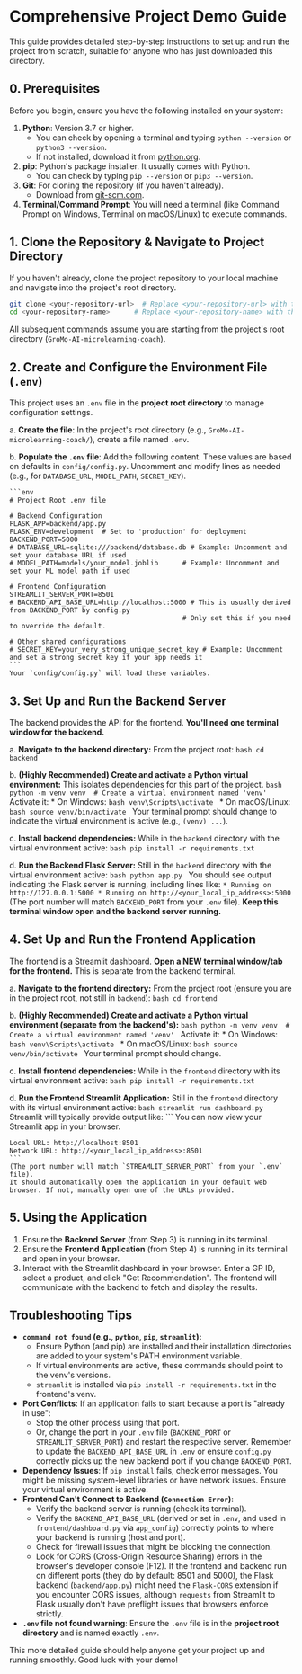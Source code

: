 # Comprehensive Project Demo Guide

This guide provides detailed step-by-step instructions to set up and run the project from scratch, suitable for anyone who has just downloaded this directory.

## 0. Prerequisites

Before you begin, ensure you have the following installed on your system:

1.  **Python**: Version 3.7 or higher.
    *   You can check by opening a terminal and typing `python --version` or `python3 --version`.
    *   If not installed, download it from [python.org](https://www.python.org/downloads/).
2.  **pip**: Python's package installer. It usually comes with Python.
    *   You can check by typing `pip --version` or `pip3 --version`.
3.  **Git**: For cloning the repository (if you haven't already).
    *   Download from [git-scm.com](https://git-scm.com/downloads).
4.  **Terminal/Command Prompt**: You will need a terminal (like Command Prompt on Windows, Terminal on macOS/Linux) to execute commands.

## 1. Clone the Repository & Navigate to Project Directory

If you haven't already, clone the project repository to your local machine and navigate into the project's root directory.

```bash
git clone <your-repository-url>  # Replace <your-repository-url> with the actual URL
cd <your-repository-name>      # Replace <your-repository-name> with the directory name
```
All subsequent commands assume you are starting from the project's root directory (`GroMo-AI-microlearning-coach`).

## 2. Create and Configure the Environment File (`.env`)

This project uses an `.env` file in the **project root directory** to manage configuration settings.

a.  **Create the file**: In the project's root directory (e.g., `GroMo-AI-microlearning-coach/`), create a file named `.env`.

b.  **Populate the `.env` file**: Add the following content. These values are based on defaults in `config/config.py`. Uncomment and modify lines as needed (e.g., for `DATABASE_URL`, `MODEL_PATH`, `SECRET_KEY`).

    ```env
    # Project Root .env file

    # Backend Configuration
    FLASK_APP=backend/app.py
    FLASK_ENV=development  # Set to 'production' for deployment
    BACKEND_PORT=5000
    # DATABASE_URL=sqlite:///backend/database.db # Example: Uncomment and set your database URL if used
    # MODEL_PATH=models/your_model.joblib      # Example: Uncomment and set your ML model path if used

    # Frontend Configuration
    STREAMLIT_SERVER_PORT=8501
    # BACKEND_API_BASE_URL=http://localhost:5000 # This is usually derived from BACKEND_PORT by config.py
                                               # Only set this if you need to override the default.

    # Other shared configurations
    # SECRET_KEY=your_very_strong_unique_secret_key # Example: Uncomment and set a strong secret key if your app needs it
    ```
    Your `config/config.py` will load these variables.

## 3. Set Up and Run the Backend Server

The backend provides the API for the frontend. **You'll need one terminal window for the backend.**

a.  **Navigate to the backend directory:**
    From the project root:
    ```bash
    cd backend
    ```

b.  **(Highly Recommended) Create and activate a Python virtual environment:** This isolates dependencies for this part of the project.
    ```bash
    python -m venv venv  # Create a virtual environment named 'venv'
    ```
    Activate it:
    *   On Windows:
        ```bash
        venv\Scripts\activate
        ```
    *   On macOS/Linux:
        ```bash
        source venv/bin/activate
        ```
    Your terminal prompt should change to indicate the virtual environment is active (e.g., `(venv) ...`).

c.  **Install backend dependencies:**
    While in the `backend` directory with the virtual environment active:
    ```bash
    pip install -r requirements.txt
    ```

d.  **Run the Backend Flask Server:**
    Still in the `backend` directory with the virtual environment active:
    ```bash
    python app.py
    ```
    You should see output indicating the Flask server is running, including lines like:
    ```
     * Running on http://127.0.0.1:5000
     * Running on http://<your_local_ip_address>:5000 
    ```
    (The port number will match `BACKEND_PORT` from your `.env` file).
    **Keep this terminal window open and the backend server running.**

## 4. Set Up and Run the Frontend Application

The frontend is a Streamlit dashboard. **Open a NEW terminal window/tab for the frontend.** This is separate from the backend terminal.

a.  **Navigate to the frontend directory:**
    From the project root (ensure you are in the project root, not still in `backend`):
    ```bash
    cd frontend
    ```

b.  **(Highly Recommended) Create and activate a Python virtual environment (separate from the backend's):**
    ```bash
    python -m venv venv  # Create a virtual environment named 'venv'
    ```
    Activate it:
    *   On Windows:
        ```bash
        venv\Scripts\activate
        ```
    *   On macOS/Linux:
        ```bash
        source venv/bin/activate
        ```
    Your terminal prompt should change.

c.  **Install frontend dependencies:**
    While in the `frontend` directory with its virtual environment active:
    ```bash
    pip install -r requirements.txt
    ```

d.  **Run the Frontend Streamlit Application:**
    Still in the `frontend` directory with its virtual environment active:
    ```bash
    streamlit run dashboard.py
    ```
    Streamlit will typically provide output like:
    ```
    You can now view your Streamlit app in your browser.

    Local URL: http://localhost:8501
    Network URL: http://<your_local_ip_address>:8501
    ```
    (The port number will match `STREAMLIT_SERVER_PORT` from your `.env` file).
    It should automatically open the application in your default web browser. If not, manually open one of the URLs provided.

## 5. Using the Application

1.  Ensure the **Backend Server** (from Step 3) is running in its terminal.
2.  Ensure the **Frontend Application** (from Step 4) is running in its terminal and open in your browser.
3.  Interact with the Streamlit dashboard in your browser. Enter a GP ID, select a product, and click "Get Recommendation". The frontend will communicate with the backend to fetch and display the results.

## Troubleshooting Tips

*   **`command not found` (e.g., `python`, `pip`, `streamlit`):**
    *   Ensure Python (and pip) are installed and their installation directories are added to your system's PATH environment variable.
    *   If virtual environments are active, these commands should point to the venv's versions.
    *   `streamlit` is installed via `pip install -r requirements.txt` in the frontend's venv.
*   **Port Conflicts**: If an application fails to start because a port is "already in use":
    *   Stop the other process using that port.
    *   Or, change the port in your `.env` file (`BACKEND_PORT` or `STREAMLIT_SERVER_PORT`) and restart the respective server. Remember to update the `BACKEND_API_BASE_URL` in `.env` or ensure `config.py` correctly picks up the new backend port if you change `BACKEND_PORT`.
*   **Dependency Issues**: If `pip install` fails, check error messages. You might be missing system-level libraries or have network issues. Ensure your virtual environment is active.
*   **Frontend Can't Connect to Backend (`Connection Error`)**:
    *   Verify the backend server is running (check its terminal).
    *   Verify the `BACKEND_API_BASE_URL` (derived or set in `.env`, and used in `frontend/dashboard.py` via `app_config`) correctly points to where your backend is running (host and port).
    *   Check for firewall issues that might be blocking the connection.
    *   Look for CORS (Cross-Origin Resource Sharing) errors in the browser's developer console (F12). If the frontend and backend run on different ports (they do by default: 8501 and 5000), the Flask backend (`backend/app.py`) might need the `Flask-CORS` extension if you encounter CORS issues, although `requests` from Streamlit to Flask usually don't have preflight issues that browsers enforce strictly.
*   **`.env` file not found warning**: Ensure the `.env` file is in the **project root directory** and is named exactly `.env`.

This more detailed guide should help anyone get your project up and running smoothly. Good luck with your demo! 